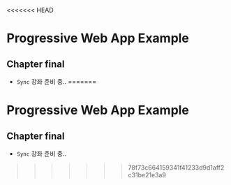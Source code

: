 <<<<<<< HEAD
# Progressive Web App Example

## Chapter final

- `Sync` 강좌 준비 중..
=======
# Progressive Web App Example

## Chapter final

- `Sync` 강좌 준비 중..
>>>>>>> 78f73c664159341f41233d9d1aff2c31be21e3a9
